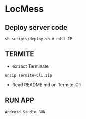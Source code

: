 

# LocMess



## Deploy server code

```
sh scripts/deploy.sh # edit IP
```


## TERMITE

* extract Terminate

```
unzip Termite-Cli.zip
```

* Read README.md on Termite-Cli


## RUN APP

```
Android Studio RUN
```
